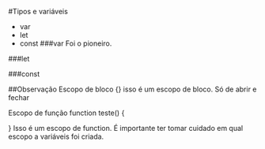 #Tipos e variáveis
* var
* let
* const
###var
Foi o pioneiro.

###let

###const


##Observação
Escopo de bloco
{} isso é um escopo de bloco. Só de abrir e fechar  

Escopo de função
function teste() {

} 
Isso é um escopo de function.
É importante ter tomar cuidado em qual escopo a variáveis foi criada.
